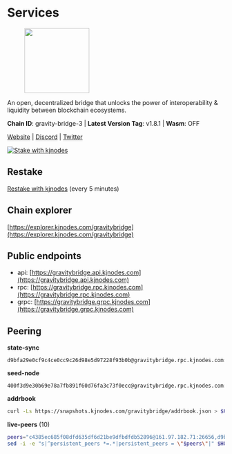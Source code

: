 # Services

<figure><img src="https://raw.githubusercontent.com/kj89/testnet_manuals/main/pingpub/logos/gravitybridge.png" width="150" alt=""><figcaption></figcaption></figure>

An open, decentralized bridge that unlocks the power of  interoperability & liquidity between blockchain ecosystems.

**Chain ID**: gravity-bridge-3 | **Latest Version Tag**: v1.8.1 | **Wasm**: OFF

[Website](https://www.gravitybridge.net) | [Discord](https://discord.gg/ARV8dTSjAk) | [Twitter](https://twitter.com/gravity_bridge)

[![Stake with kjnodes](https://i.ibb.co/cr44Q8j/button-stake-with-kjnodes.png)](https://restake.app/gravitybridge/gravityvaloper1nw3uavthnjwsgrrjzav2wdg9m0pw7k4fc7hvlz)

## Restake

[Restake with kjnodes](https://restake.app/gravitybridge/gravityvaloper1nw3uavthnjwsgrrjzav2wdg9m0pw7k4fc7hvlz) (every 5 minutes)
## Chain explorer
[https://explorer.kjnodes.com/gravitybridge](https://explorer.kjnodes.com/gravitybridge)

## Public endpoints

* api: [https://gravitybridge.api.kjnodes.com](https://gravitybridge.api.kjnodes.com)
* rpc: [https://gravitybridge.rpc.kjnodes.com](https://gravitybridge.rpc.kjnodes.com)
* grpc: [https://gravitybridge.grpc.kjnodes.com](https://gravitybridge.grpc.kjnodes.com)

## Peering

**state-sync**

```text
d9bfa29e0cf9c4ce0cc9c26d98e5d97228f93b0b@gravitybridge.rpc.kjnodes.com:26656
```

**seed-node**

```text
400f3d9e30b69e78a7fb891f60d76fa3c73f0ecc@gravitybridge.rpc.kjnodes.com:26659
```

**addrbook**
```bash
curl -Ls https://snapshots.kjnodes.com/gravitybridge/addrbook.json > $HOME/.gravity/config/addrbook.json
```

**live-peers** (10)
```bash
peers="c4385ec685f08dfd635df6d21be9dfbdfdb52896@161.97.182.71:26656,d9bfa29e0cf9c4ce0cc9c26d98e5d97228f93b0b@65.109.88.38:26656,1f43c723cb26092e20263905cbd71609d87a9c00@172.104.202.149:26656,6eb2a2e7bcd82aad56b6652a328c72f148f84935@194.147.58.224:26656,48e54221a2656616093469137ced63487f7bf456@146.56.50.55:26656,3eae7c785e7038b3c1376dc2fc8e6cff9d0ad709@65.108.121.110:14656,a23523a46e1c6beefde15210f419407c59c5f6f2@31.7.207.16:26656,2acf8add94531707982f17b91192866ad02de504@154.12.227.186:26656,4d94ca2877c879e016620681fde7c22bc23bbc6d@185.119.118.113:3000,e940c7788dfbf02030d0838fb3dc9cdb21cf5832@66.94.112.81:26656"
sed -i -e "s|^persistent_peers *=.*|persistent_peers = \"$peers\"|" $HOME/.gravity/config/config.toml
```
